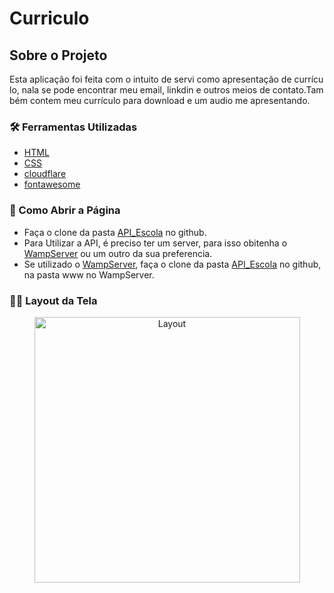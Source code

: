 # Curriculo

##  Sobre o Projeto

Esta aplicação foi feita com o intuito de servi como apresentação de currículo, nala se pode encontrar meu email, linkdin e outros meios de contato.Também contem meu currículo para download e um audio me apresentando.


### 🛠 Ferramentas Utilizadas

- [HTML](https://html.com/)
- [CSS](https://pt.wikipedia.org/wiki/Cascading_Style_Sheets)
- [cloudflare](https://www.cloudflare.com/apps/social-icons)
- [fontawesome](https://fontawesome.com/)


### 🤔 Como Abrir a Página

- Faça o clone da pasta [API_Escola](https://github.com/BrunoBastos97/API_Escola) no github.
- Para Utilizar a API, é preciso ter um server, para isso obitenha o [WampServer](https://www.wampserver.com/en/) ou um outro da sua preferencia.
- Se utilizado o [WampServer](https://www.wampserver.com/en/), faça o clone da pasta [API_Escola](https://github.com/BrunoBastos97/API_Escola) no github, na pasta www no WampServer.

### 👨‍🏫 Layout da Tela

<div align="center">
    <img src="../print/Layout.gif"
    alt="Layout" height="425">    
</div>






